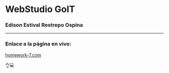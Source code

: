 # **WebStudio GoIT**



### Edison Estival Restrepo Ospina

---

### **Enlace a la página en vivo:**
[homework-7.com](https://edirestrepo.github.io/goit-markup-hw-07/ "homework-7")

👌💻

 

